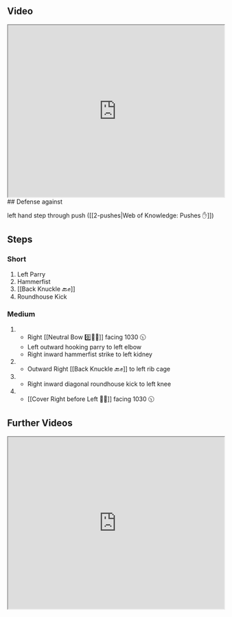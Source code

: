 ## Video

<iframe src="https://www.youtube.com/embed/3mcbjGkhCto" width="100%" height="400"></iframe>
## Defense against

left hand step through push ([[2-pushes|Web of Knowledge: Pushes ✋]])
## Steps

### Short
1. Left Parry
2. Hammerfist
3. [[Back Knuckle 🔙✊]]
4. Roundhouse Kick

### Medium

1. - Right [[Neutral Bow 0️⃣🧍‍♂️]] facing 1030 🕥
   - Left outward hooking parry to left elbow
   - Right inward hammerfist strike to left kidney
2. - Outward Right [[Back Knuckle 🔙✊]] to
     left rib cage
3. - Right inward diagonal roundhouse kick to left knee
4. - [[Cover Right before Left 🦶🔄]] facing 1030 🕥


## Further Videos

<iframe src="https://www.youtube.com/embed/IXZ6kr4VHQw?start=322&end=338" width="100%" height="400"></iframe>
